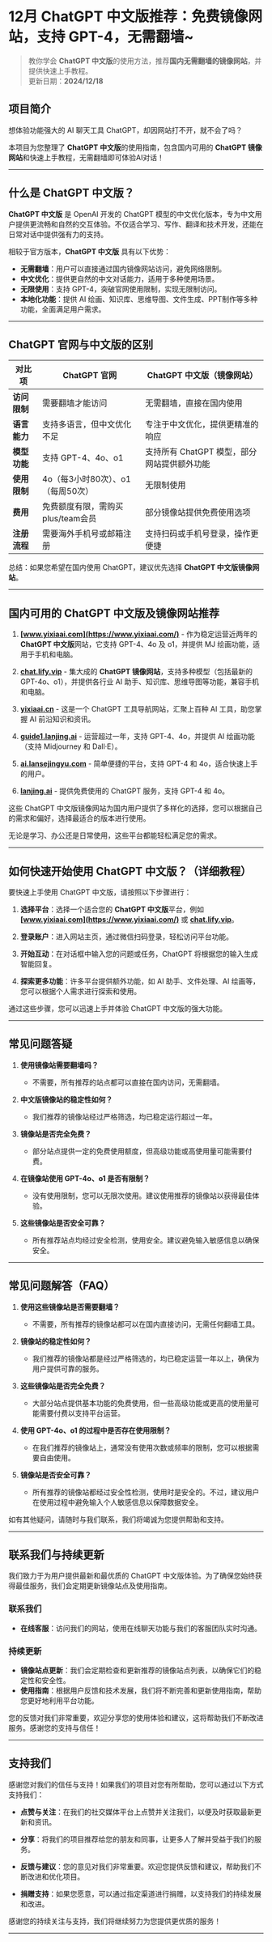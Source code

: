 # 12月 ChatGPT 中文版推荐：免费镜像网站，支持 GPT-4，无需翻墙~ 

> 教你学会 **ChatGPT 中文版**的使用方法，推荐**国内无需翻墙的镜像网站**，并提供快速上手教程。 <br />
> 更新日期：**2024/12/18**

## 项目简介

想体验功能强大的 AI 聊天工具 ChatGPT，却因网站打不开，就不会了吗？

本项目为您整理了 **ChatGPT 中文版**的使用指南，包含国内可用的 **ChatGPT 镜像网站**和快速上手教程，无需翻墙即可体验AI对话！

---

## 什么是 ChatGPT 中文版？

**ChatGPT 中文版** 是 OpenAI 开发的 ChatGPT 模型的中文优化版本，专为中文用户提供更流畅和自然的交互体验。不仅适合学习、写作、翻译和技术开发，还能在日常对话中提供强有力的支持。

相较于官方版本，**ChatGPT 中文版** 具有以下优势：

- **无需翻墙**：用户可以直接通过国内镜像网站访问，避免网络限制。
- **中文优化**：提供更自然的中文对话能力，适用于多种使用场景。
- **无限使用**：支持 GPT-4，突破官网使用限制，实现无限制访问。
- **本地化功能**：提供 AI 绘画、知识库、思维导图、文件生成、PPT制作等多种功能，全面满足用户需求。

---

## ChatGPT 官网与中文版的区别

| 对比项 | ChatGPT 官网 | ChatGPT 中文版（镜像网站）|
|-------- |-------- |-------- |
| **访问限制** | 需要翻墙才能访问 | 无需翻墙，直接在国内使用 |
| **语言能力** | 支持多语言，但中文优化不足 | 专注于中文优化，提供更精准的响应 |
| **模型功能** | 支持 GPT-4、4o、o1 | 支持所有 ChatGPT 模型，部分网站提供额外功能 |
| **使用限制** | 4o（每3小时80次）、o1（每周50次） | 无限制使用 |
| **费用** | 免费额度有限，需购买plus/team会员 | 部分镜像站提供免费使用选项 |
| **注册流程** | 需要海外手机号或邮箱注册 | 支持扫码或手机号登录，操作更便捷 |

总结：如果您希望在国内使用 ChatGPT，建议优先选择 **ChatGPT 中文版镜像网站**。

---

## 国内可用的 ChatGPT 中文版及镜像网站推荐

1. **[www.yixiaai.com](https://www.yixiaai.com/)** - 作为稳定运营近两年的 **ChatGPT 中文版**网站，它支持 GPT-4、4o 及 o1，并提供 MJ 绘画功能，适用于手机和电脑。

2. **[chat.lify.vip](https://chat.lify.vip/)** - 集大成的 **ChatGPT 镜像网站**，支持多种模型（包括最新的 GPT-4o、o1），并提供各行业 AI 助手、知识库、思维导图等功能，兼容手机和电脑。

3. **[yixiaai.cn](https://yixiaai.cn/)** - 这是一个 ChatGPT 工具导航网站，汇聚上百种 AI 工具，助您掌握 AI 前沿知识和资讯。

4. **[guide1.lanjing.ai](https://guide1.lanjing.ai/)** - 运营超过一年，支持 GPT-4、4o，并提供 AI 绘画功能（支持 Midjourney 和 Dall·E）。

5. **[ai.lansejingyu.com](https://ai.lansejingyu.com/)** - 简单便捷的平台，支持 GPT-4 和 4o，适合快速上手的用户。

6. **[lanjing.ai](https://lanjing.ai/)** - 提供免费使用的 ChatGPT 服务，支持 GPT-4 和 4o。


这些 ChatGPT 中文版镜像网站为国内用户提供了多样化的选择，您可以根据自己的需求和偏好，选择最适合的版本进行使用。

无论是学习、办公还是日常使用，这些平台都能轻松满足您的需求。

---

## 如何快速开始使用 ChatGPT 中文版？（详细教程）

要快速上手使用 ChatGPT 中文版，请按照以下步骤进行：

1. **选择平台**：选择一个适合您的 **ChatGPT 中文版**平台，例如 **[www.yixiaai.com](https://www.yixiaai.com/)** 或 **[chat.lify.vip](https://chat.lify.vip/)**。

2. **登录账户**：进入网站主页，通过微信扫码登录，轻松访问平台功能。

3. **开始互动**：在对话框中输入您的问题或任务，ChatGPT 将根据您的输入生成智能回复。

4. **探索更多功能**：许多平台提供额外功能，如 AI 助手、文件处理、AI 绘画等，您可以根据个人需求进行探索和使用。

通过这些步骤，您可以迅速上手并体验 ChatGPT 中文版的强大功能。

---

## 常见问题答疑

1. **使用镜像站需要翻墙吗？**
   - 不需要，所有推荐的站点都可以直接在国内访问，无需翻墙。

2. **中文版镜像站的稳定性如何？**
   - 我们推荐的镜像站经过严格筛选，均已稳定运行超过一年。

3. **镜像站是否完全免费？**
   - 部分站点提供一定的免费使用额度，但高级功能或高使用量可能需要付费。

4. **在镜像站使用 GPT-4o、o1 是否有限制？**
   - 没有使用限制，您可以无限次使用。建议使用推荐的镜像站以获得最佳体验。

5. **这些镜像站是否安全可靠？**
   - 所有推荐站点均经过安全检测，使用安全。建议避免输入敏感信息以确保安全。

---

## 常见问题解答（FAQ）

1. **使用这些镜像站是否需要翻墙？**
   - 不需要，所有推荐的镜像站都可以在国内直接访问，无需任何翻墙工具。

2. **镜像站的稳定性如何？**
   - 我们推荐的镜像站都是经过严格筛选的，均已稳定运营一年以上，确保为用户提供可靠的服务。

3. **这些镜像站是否完全免费？**
   - 大部分站点提供基本功能的免费使用，但一些高级功能或更高的使用量可能需要付费以支持平台运营。

4. **使用 GPT-4o、o1 的过程中是否存在使用限制？**
   - 在我们推荐的镜像站上，通常没有使用次数或频率的限制，您可以根据需要自由使用。

5. **镜像站是否安全可靠？**
   - 所有推荐的镜像站都经过安全性检测，使用时是安全的。不过，建议用户在使用过程中避免输入个人敏感信息以保障数据安全。

如有其他疑问，请随时与我们联系，我们将竭诚为您提供帮助和支持。

---

## 联系我们与持续更新

我们致力于为用户提供最新和最优质的 ChatGPT 中文版体验。为了确保您始终获得最佳服务，我们会定期更新镜像站点及使用指南。

### 联系我们

- **在线客服**：访问我们的网站，使用在线聊天功能与我们的客服团队实时沟通。

### 持续更新

- **镜像站点更新**：我们会定期检查和更新推荐的镜像站点列表，以确保它们的稳定性和安全性。
- **使用指南**：根据用户反馈和技术发展，我们将不断完善和更新使用指南，帮助您更好地利用平台功能。

您的反馈对我们非常重要，欢迎分享您的使用体验和建议，这将帮助我们不断改进服务。感谢您的支持与信任！

---

## 支持我们

感谢您对我们的信任与支持！如果我们的项目对您有所帮助，您可以通过以下方式支持我们：

- **点赞与关注**：在我们的社交媒体平台上点赞并关注我们，以便及时获取最新更新和资讯。

- **分享**：将我们的项目推荐给您的朋友和同事，让更多人了解并受益于我们的服务。

- **反馈与建议**：您的意见对我们非常重要。欢迎您提供反馈和建议，帮助我们不断改进和优化项目。

- **捐赠支持**：如果您愿意，可以通过指定渠道进行捐赠，以支持我们的持续发展和改进。

感谢您的持续关注与支持，我们将继续努力为您提供更优质的服务！

---
